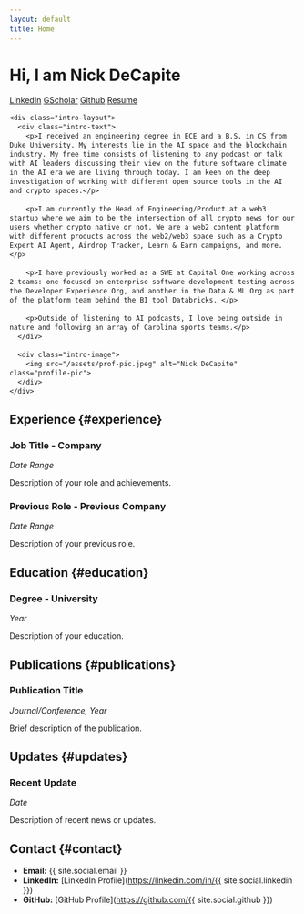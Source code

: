 ```yaml
---
layout: default
title: Home
---
```


# Hi, I am Nick DeCapite

<div class="intro-section">
  <div class="intro-content">
    <div class="social-links">
      <a href="https://www.linkedin.com/in/nick-decapite-b6aa80168/" target="_blank">LinkedIn</a>
      <a href="https://scholar.google.com/citations?user=JtElLZ0AAAAJ&hl=en" target="_blank">GScholar</a>
      <a href="https://github.com/defidecap" target="_blank">Github</a>
      <a href="https://docs.google.com/document/d/1OYCu1QVCwmgl6nlTKb8HJZMpKe9EznShj51Efl9AUq8/edit?usp=sharing" target="_blank">Resume</a>
    </div>
    
    <div class="intro-layout">
      <div class="intro-text">
        <p>I received an engineering degree in ECE and a B.S. in CS from Duke University. My interests lie in the AI space and the blockchain industry. My free time consists of listening to any podcast or talk with AI leaders discussing their view on the future software climate in the AI era we are living through today. I am keen on the deep investigation of working with different open source tools in the AI and crypto spaces.</p>

        <p>I am currently the Head of Engineering/Product at a web3 startup where we aim to be the intersection of all crypto news for our users whether crypto native or not. We are a web2 content platform with different products across the web2/web3 space such as a Crypto Expert AI Agent, Airdrop Tracker, Learn & Earn campaigns, and more.</p>
        
        <p>I have previously worked as a SWE at Capital One working across 2 teams: one focused on enterprise software development testing across the Developer Experience Org, and another in the Data & ML Org as part of the platform team behind the BI tool Databricks. </p>
        
        <p>Outside of listening to AI podcasts, I love being outside in nature and following an array of Carolina sports teams.</p>
      </div>
      
      <div class="intro-image">
        <img src="/assets/prof-pic.jpeg" alt="Nick DeCapite" class="profile-pic">
      </div>
    </div>
  </div>
</div>

## Experience {#experience}

### Job Title - Company
*Date Range*

Description of your role and achievements.

### Previous Role - Previous Company  
*Date Range*

Description of your previous role.

## Education {#education}

### Degree - University
*Year*

Description of your education.

## Publications {#publications}

### Publication Title
*Journal/Conference, Year*

Brief description of the publication.

## Updates {#updates}

### Recent Update
*Date*

Description of recent news or updates.

## Contact {#contact}

- **Email:** {{ site.social.email }}
- **LinkedIn:** [LinkedIn Profile](https://linkedin.com/in/{{ site.social.linkedin }})
- **GitHub:** [GitHub Profile](https://github.com/{{ site.social.github }})